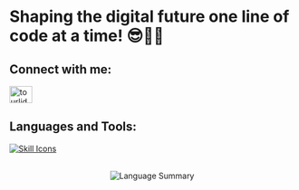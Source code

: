 # Shaping the digital future one line of code at a time! 😎👨‍💻

## Connect with me:

<a href="https://www.linkedin.com/in/thomas-tourlidas-/" target="blank"><img align="center" src="https://raw.githubusercontent.com/rahuldkjain/github-profile-readme-generator/master/src/images/icons/Social/linked-in-alt.svg" alt="tourlidas-thomas" height="30" width="40" /></a>

## Languages and Tools:
[![Skill Icons](https://skillicons.dev/icons?i=react,angular,django,bootstrap,css,figma,git,html,idea,java,js,mongodb,mysql,nodejs,postman,py,selenium,ts)](https://skillicons.dev)

<br>

<div align="center">
    <img src="http://github-profile-summary-cards.vercel.app/api/cards/repos-per-language?username=thomastour&theme=nord_dark" alt="Language Summary" />
</div>
